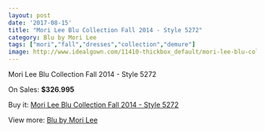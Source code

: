 ```yaml
---
layout: post
date: '2017-08-15'
title: "Mori Lee Blu Collection Fall 2014 - Style 5272"
category: Blu by Mori Lee
tags: ["mori","fall","dresses","collection","demure"]
image: http://www.idealgown.com/11410-thickbox_default/mori-lee-blu-collection-fall-2014-style-5272.jpg
---
```

Mori Lee Blu Collection Fall 2014 - Style 5272

On Sales: **$326.995**
<a href="https://www.idealgown.com/en/blu-by-mori-lee/4669-mori-lee-blu-collection-fall-2014-style-5272.html"><amp-img layout="responsive" width="600" height="600" src="//www.idealgown.com/11410-thickbox_default/mori-lee-blu-collection-fall-2014-style-5272.jpg" alt="Mori Lee Blu Collection Fall 2014 - Style 5272 0" /></a>
<a href="https://www.idealgown.com/en/blu-by-mori-lee/4669-mori-lee-blu-collection-fall-2014-style-5272.html"><amp-img layout="responsive" width="600" height="600" src="//www.idealgown.com/11412-thickbox_default/mori-lee-blu-collection-fall-2014-style-5272.jpg" alt="Mori Lee Blu Collection Fall 2014 - Style 5272 1" /></a>
<a href="https://www.idealgown.com/en/blu-by-mori-lee/4669-mori-lee-blu-collection-fall-2014-style-5272.html"><amp-img layout="responsive" width="600" height="600" src="//www.idealgown.com/11411-thickbox_default/mori-lee-blu-collection-fall-2014-style-5272.jpg" alt="Mori Lee Blu Collection Fall 2014 - Style 5272 2" /></a>

Buy it: [Mori Lee Blu Collection Fall 2014 - Style 5272](https://www.idealgown.com/en/blu-by-mori-lee/4669-mori-lee-blu-collection-fall-2014-style-5272.html "Mori Lee Blu Collection Fall 2014 - Style 5272")

View more: [Blu by Mori Lee](https://www.idealgown.com/en/57-blu-by-mori-lee "Blu by Mori Lee")